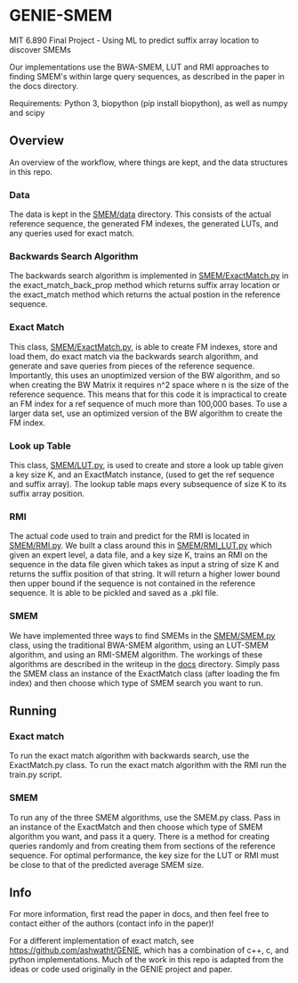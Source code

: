 # GENIE-SMEM
MIT 6.890 Final Project - Using ML to predict suffix array location to discover SMEMs

Our implementations use the BWA-SMEM, LUT and RMI approaches to finding SMEM's within large query sequences, as described in the paper
in the docs directory.

Requirements: Python 3, biopython (pip install biopython), as well as numpy and scipy


## Overview

An overview of the workflow, where things are kept, and the data structures in this repo. 

### Data

The data is kept in the [SMEM/data](SMEM/data) directory. This consists of the actual reference 
sequence, the generated FM indexes, the generated LUTs, and any queries used for exact match.

### Backwards Search Algorithm

The backwards search algorithm is implemented in [SMEM/ExactMatch.py](SMEM/ExactMatch.py) in the exact_match_back_prop 
method which returns suffix array location or the exact_match method which returns the actual 
postion in the reference sequence. 

### Exact Match

This class, [SMEM/ExactMatch.py](SMEM/ExactMatch.py),  is able to create FM indexes, store and load them, do exact match via the backwards 
search algorithm, and generate and save queries from pieces of the reference sequence. Importantly, this uses an unoptimized version 
of the BW algorithm, and so when creating the BW Matrix it requires n^2 space where n is the size of the reference sequence. 
This means that for this code it is impractical to create an FM index for a ref sequence of much more than 
100,000 bases. To use a larger data set, use an optimized version of the BW algorithm to create the FM index.

### Look up Table

This class, [SMEM/LUT.py](SMEM/LUT.py), is used to create and store a look up table given 
a key size K, and an ExactMatch instance, (used to get the ref sequence and suffix array). The lookup 
table maps every subsequence of size K to its suffix array position. 

### RMI 

The actual code used to train and predict for the RMI is located in [SMEM/RMI.py](SMEM/RMI.py). We built a class 
around this in [SMEM/RMI_LUT.py](SMEM/RMI_LUT.py) which given an expert level, a data file, and a key size K, trains 
an RMI on the sequence in the data file given which takes as input a string of size K and returns the suffix position of that 
string. It will return a higher lower bound then upper bound if the sequence is not contained in 
the reference sequence. It is able to be pickled and saved as a .pkl file. 

### SMEM

We have implemented three ways to find SMEMs in the [SMEM/SMEM.py](SMEM/SMEM.py) class, using the traditional 
BWA-SMEM algorithm, using an LUT-SMEM algorithm, and using an RMI-SMEM algorithm. The workings of these algorithms are
described in the writeup in the [docs](docs/) directory. Simply pass the SMEM class 
an instance of the ExactMatch class (after loading the fm index) and then choose which 
type of SMEM search you want to run.



## Running 

### Exact match

To run the exact match algorithm with backwards search, use the ExactMatch.py class. To run the exact match algorithm with the RMI
run the train.py script. 


### SMEM

To run any of the three SMEM algorithms, use the SMEM.py class. Pass in an instance of the ExactMatch and 
then choose which type of SMEM algorithm you want, and pass it a query. There is a method for 
creating queries randomly and from creating them from sections of the reference sequence. 
For optimal performance, the key size for the LUT or RMI must be close to that of the predicted 
average SMEM size. 


## Info

For more information, first read the paper in docs, and then feel free to contact either of the authors (contact info in the paper)!

For a different implementation of exact match, see https://github.com/ashwatht/GENIE, which has a combination of c++, c, and 
python implementations. Much of the work in this repo is adapted from the ideas or code used originally in the GENIE project and paper.
